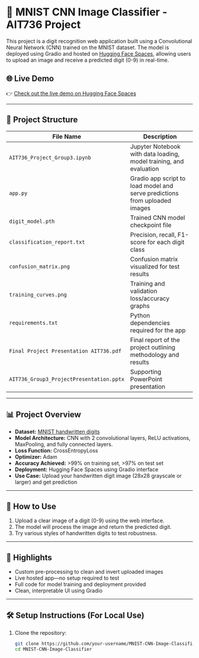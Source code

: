 # 🧠 MNIST CNN Image Classifier - AIT736 Project

This project is a digit recognition web application built using a Convolutional Neural Network (CNN) trained on the MNIST dataset. The model is deployed using Gradio and hosted on [Hugging Face Spaces](https://huggingface.co/spaces/Rushikesh-S-Ware/MNIST-CNN-Image-Classifier), allowing users to upload an image and receive a predicted digit (0-9) in real-time.

## 🌐 Live Demo

👉 [Check out the live demo on Hugging Face Spaces](https://huggingface.co/spaces/Rushikesh-S-Ware/MNIST-CNN-Image-Classifier)

---

## 📁 Project Structure

| File Name | Description |
|----------|-------------|
| `AIT736_Project_Group3.ipynb` | Jupyter Notebook with data loading, model training, and evaluation |
| `app.py` | Gradio app script to load model and serve predictions from uploaded images |
| `digit_model.pth` | Trained CNN model checkpoint file |
| `classification_report.txt` | Precision, recall, F1-score for each digit class |
| `confusion_matrix.png` | Confusion matrix visualized for test results |
| `training_curves.png` | Training and validation loss/accuracy graphs |
| `requirements.txt` | Python dependencies required for the app |
| `Final Project Presentation AIT736.pdf` | Final report of the project outlining methodology and results |
| `AIT736_Group3_ProjectPresentation.pptx` | Supporting PowerPoint presentation |

---

## 📊 Project Overview

- **Dataset:** [MNIST handwritten digits](http://yann.lecun.com/exdb/mnist/)
- **Model Architecture:** CNN with 2 convolutional layers, ReLU activations, MaxPooling, and fully connected layers.
- **Loss Function:** CrossEntropyLoss
- **Optimizer:** Adam
- **Accuracy Achieved:** >99% on training set, >97% on test set
- **Deployment:** Hugging Face Spaces using Gradio interface
- **Use Case:** Upload your handwritten digit image (28x28 grayscale or larger) and get prediction

---

## 🚀 How to Use

1. Upload a clear image of a digit (0-9) using the web interface.
2. The model will process the image and return the predicted digit.
3. Try various styles of handwritten digits to test robustness.

---

## 📌 Highlights

- Custom pre-processing to clean and invert uploaded images
- Live hosted app—no setup required to test
- Full code for model training and deployment provided
- Clean, interpretable UI using Gradio

---

## 🛠 Setup Instructions (For Local Use)

1. Clone the repository:
   ```bash
   git clone https://github.com/your-username/MNIST-CNN-Image-Classifier.git
   cd MNIST-CNN-Image-Classifier
